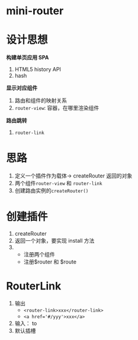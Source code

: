 # mini-router

# 设计思想

**构建单页应用 SPA**

1. HTML5 history API
2. hash

**显示对应组件**

1. 路由和组件的映射关系
2. `router-view`: 容器，在哪里渲染组件

**路由跳转**

1. `router-link`

# 思路

1. 定义一个插件作为载体-> createRouter 返回的对象
2. 两个组件`router-view` 和 `router-link`
3. 创建路由实例的`createRouter()`

# 创建插件

1. createRouter
2. 返回一个对象，要实现 install 方法
3. - 注册两个组件
   - 注册$router 和 $route

# RouterLink

1. 输出
   - `<router-link>xxx</router-link>`
   - `<a href='#/yyy'>xxx</a>`
2. 输入： to
3. 默认插槽
